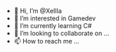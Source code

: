 - 👋 Hi, I’m @XeIlIa
- 👀 I’m interested in Gamedev
- 🌱 I’m currently learning C#
- 💞️ I’m looking to collaborate on ...
- 📫 How to reach me ...

<!---
XeIlIa/XeIlIa is a ✨ special ✨ repository because its `README.md` (this file) appears on your GitHub profile.
You can click the Preview link to take a look at your changes.
--->
